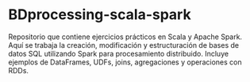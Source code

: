# BDprocessing-scala-spark

Repositorio que contiene ejercicios prácticos en Scala y Apache Spark. Aquí se trabaja la creación, modificación y estructuración de bases de datos SQL utilizando Spark para procesamiento distribuido. Incluye ejemplos de DataFrames, UDFs, joins, agregaciones y operaciones con RDDs.
